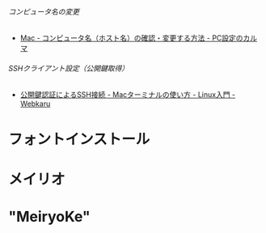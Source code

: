 

###### コンピュータ名の変更
- [Mac - コンピュータ名（ホスト名）の確認・変更する方法 - PC設定のカルマ](http://pc-karuma.net/mac-computer-name/)

###### SSHクライアント設定（公開鍵取得）

- [公開鍵認証によるSSH接続 - Macターミナルの使い方 - Linux入門 - Webkaru](http://webkaru.net/linux/mac-ssh-login-public-key/)

# フォントインストール
# メイリオ

# "MeiryoKe"

